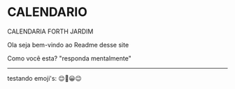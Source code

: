 # CALENDARIO
CALENDARIA FORTH JARDIM 

Ola seja bem-vindo ao Readme desse site

Como você esta? "responda mentalmente"

______________________________
testando emoji's:
:relieved::raised_eyebrow::grinning::wink:		
